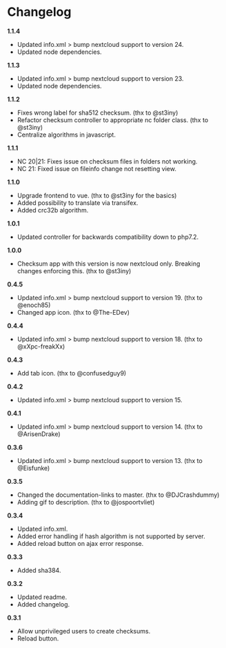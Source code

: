 Changelog
=========

**1.1.4**
- Updated info.xml > bump nextcloud support to version 24.
- Updated node dependencies.

**1.1.3**
- Updated info.xml > bump nextcloud support to version 23.
- Updated node dependencies.

**1.1.2**
- Fixes wrong label for sha512 checksum. (thx to @st3iny)
- Refactor checksum controller to appropriate nc folder class. (thx to @st3iny)
- Centralize algorithms in javascript.

**1.1.1**
- NC 20|21: Fixes issue on checksum files in folders not working.
- NC 21: Fixed issue on fileinfo change not resetting view.

**1.1.0**
- Upgrade frontend to vue. (thx to @st3iny for the basics)
- Added possibility to translate via transifex.
- Added crc32b algorithm.

**1.0.1**
- Updated controller for backwards compatibility down to php7.2.

**1.0.0**
- Checksum app with this version is now nextcloud only. Breaking changes enforcing this. (thx to @st3iny)

**0.4.5**
- Updated info.xml > bump nextcloud support to version 19. (thx to @enoch85)
- Changed app icon. (thx to @The-EDev)

**0.4.4**
- Updated info.xml > bump nextcloud support to version 18. (thx to @xXpc-freakXx)

**0.4.3**
- Add tab icon. (thx to @confusedguy9)

**0.4.2**
- Updated info.xml > bump nextcloud support to version 15.

**0.4.1**
- Updated info.xml > bump nextcloud support to version 14. (thx to @ArisenDrake)

**0.3.6**
- Updated info.xml > bump nextcloud support to version 13. (thx to @Eisfunke)

**0.3.5**
- Changed the documentation-links to master. (thx to @DJCrashdummy)
- Adding gif to description. (thx to @jospoortvliet)

**0.3.4**
- Updated info.xml.
- Added error handling if hash algorithm is not supported by server.
- Added reload button on ajax error response.

**0.3.3**
- Added sha384.

**0.3.2**
- Updated readme.
- Added changelog.

**0.3.1**
- Allow unprivileged users to create checksums.
- Reload button.
